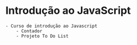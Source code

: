 # Introdução ao JavaScript
    - Curso de introdução ao Javascript
        - Contador
        - Projeto To Do List